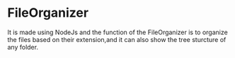 ﻿# FileOrganizer
 It is made using NodeJs and the function of the FileOrganizer is to organize the files based on their extension,and it can also show the tree sturcture of any folder.
